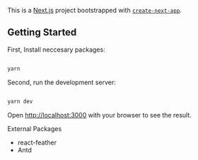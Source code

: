This is a [Next.js](https://nextjs.org/) project bootstrapped with [`create-next-app`](https://github.com/vercel/next.js/tree/canary/packages/create-next-app).

## Getting Started

First, Install neccesary packages:

```bash

yarn

```

Second, run the development server:

```bash

yarn dev

```

Open [http://localhost:3000](http://localhost:3000) with your browser to see the result.



External Packages

- react-feather
- Antd 